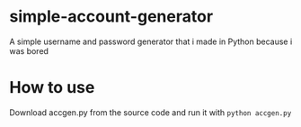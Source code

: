 # simple-account-generator
A simple username and password generator that i made in Python because i was bored

# How to use
Download accgen.py from the source code and run it with `python accgen.py`

